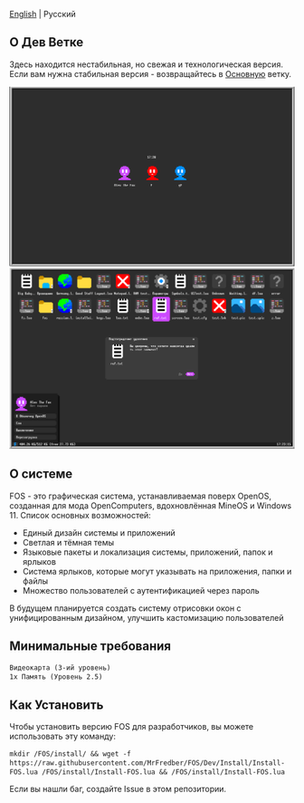 [English](https://github.com/MrFredber/FOS/blob/Dev/README.md) | Русский

## О Дев Ветке

Здесь находится нестабильная, но свежая и технологическая версия. Если вам нужна стабильная версия - возвращайтесь в [Основную](https://github.com/MrFredber/FOS) ветку.

![](https://raw.githubusercontent.com/MrFredber/FOS/Dev/Readme%20files/russian2.png)
![](https://raw.githubusercontent.com/MrFredber/FOS/Dev/Readme%20files/russian1.png)

## О системе

FOS - это графическая система, устанавливаемая поверх OpenOS, созданная для мода OpenComputers, вдохновлённая MineOS и Windows 11. Список основных возможностей:

-   Единый дизайн системы и приложений
-   Светлая и тёмная темы
-   Языковые пакеты и локализация системы, приложений, папок и ярлыков
-   Система ярлыков, которые могут указывать на приложения, папки и файлы
-   Множество пользователей с аутентификацией через пароль

В будущем планируется создать систему отрисовки окон с унифицированным дизайном, улучшить кастомизацию пользователей

## Минимальные требования

	Видеокарта (3-ий уровень)
	1x Память (Уровень 2.5)

## Как Установить

Чтобы установить версию FOS для разработчиков, вы можете использовать эту команду:

	mkdir /FOS/install/ && wget -f https://raw.githubusercontent.com/MrFredber/FOS/Dev/Install/Install-FOS.lua /FOS/install/Install-FOS.lua && /FOS/install/Install-FOS.lua

Если вы нашли баг, создайте Issue в этом репозитории.
